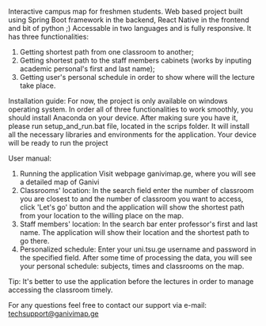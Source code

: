 Interactive campus map for freshmen students.
Web based project built using Spring Boot framework in the backend, React Native in the frontend and bit of python ;)
Accessable in two languages and is fully responsive.
It has three functionalities: 
1. Getting shortest path from one classroom to another;
2. Getting shortest path to the staff members cabinets (works by inputing academic personal's first and last name);
3. Getting user's personal schedule in order to show where will the lecture take place.

Installation guide:
For now, the project is only available on windows operating system. In order all of three functionalities to work smoothly, you should install Anaconda on your device. After making sure you have it, please run setup_and_run.bat file, located in the scrips folder. It will install all the necessary libraries and environments for the application. Your device will be ready to run the project

User manual:
1. Running the application
   Visit webpage ganivimap.ge, where you will see a detailed map of Ganivi
2. Classrooms' location:
   In the search field enter the number of classroom you are closest to and the number of classroom you want to access, click 'Let's go' button and the application will show the shortest path from your location to the willing place on the map.
3. Staff members' location:
   In the search bar enter professor's first and last name. The application will show their location and the shortest path to go there.
4. Personalized schedule:
   Enter your uni.tsu.ge username and password in the specified field. After some time of processing the data, you will see your personal schedule: subjects, times and classrooms on the map.

Tip: It's better to use the application before the lectures in order to manage accessing the classroom timely.

For any questions feel free to contact our support via e-mail: techsupport@ganivimap.ge
